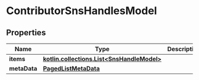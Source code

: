 
# ContributorSnsHandlesModel

## Properties
Name | Type | Description | Notes
------------ | ------------- | ------------- | -------------
**items** | [**kotlin.collections.List&lt;SnsHandleModel&gt;**](SnsHandleModel.md) |  |  [optional]
**metaData** | [**PagedListMetaData**](PagedListMetaData.md) |  |  [optional]



